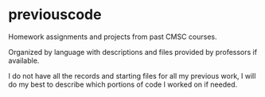 # previouscode
Homework assignments and projects from past CMSC courses.

Organized by language with descriptions and files provided by professors if available.

I do not have all the records and starting files for all my previous work, I will do my best to describe which portions of code I worked on if needed.
